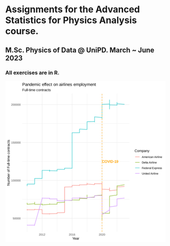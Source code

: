 # Assignments for the Advanced Statistics for Physics Analysis course.
## M.Sc. Physics of Data @ UniPD. March ~ June 2023
### All exercises are in R.

<img src="./output.svg">